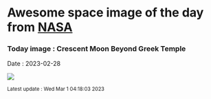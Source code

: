 
# Awesome space image of the day from [NASA](https://api.nasa.gov/)

### Today image : Crescent Moon Beyond Greek Temple
Date : 2023-02-28

![](https://apod.nasa.gov/apod/image/2302/CrescentPoseiden_Chasiotis_1080.jpg)

<small>Latest update : Wed Mar  1 04:18:03 2023</small>
        